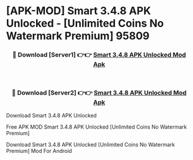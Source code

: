 # [APK-MOD] Smart 3.4.8 APK Unlocked - [Unlimited Coins No Watermark Premium] 95809



<div align="center">
<h3>🔴 Download [Server1] 👉👉 <a href="https://momento.my/?title=Smart_3.4.8_APK_Unlocked">Smart 3.4.8 APK Unlocked Mod Apk</a></h3><br>

<h3>🔴 Download [Server2] 👉👉 <a href="https://momento.my/?title=Smart_3.4.8_APK_Unlocked">Smart 3.4.8 APK Unlocked Mod Apk</a></h3>
</div>



Download Smart 3.4.8 APK Unlocked 

Free APK MOD Smart 3.4.8 APK Unlocked [Unlimited Coins No Watermark Premium]

Download Smart 3.4.8 APK Unlocked [Unlimited Coins No Watermark Premium] Mod For Android

